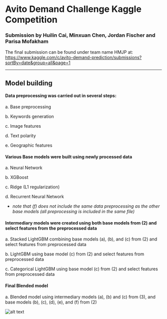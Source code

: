 # Avito Demand Challenge Kaggle Competition
### Submission by Huilin Cai, Minxuan Chen, Jordan Fischer and Parisa Mofakham

The final submission can be found under team name HMJP at: 
<https://www.kaggle.com/c/avito-demand-prediction/submissions?sortBy=date&group=all&page=1>
_________________________________________________________________________________________________

## Model building
#### Data preprocessing was carried out in several steps: 

   a. Base preprocessing

   b. Keywords generation

   c. Image features

   d. Text polarity

   e. Geographic features 



#### Various Base models were built using newly processed data 

   a. Neural Network 

   b. XGBoost 

   c. Ridge (L1 regularization) 

   d. Recurrent Neural Network

   - *note that (f) does not include the same data preprocessing as the other base models (all preprocessing is included in the same file)*



#### Intermediary models were created using both base models from (2) and select features from the preprocessed data 

   a. Stacked LightGBM combining base models (a), (b), and (c) from (2) and select features from preprocessed data 

   b. LightGBM using base model (c) from (2) and select features from preprocessed data 

   c. Categorical LightGBM using base model (c) from (2) and select features from preprocessed data 



#### Final Blended model 

   a. Blended model using intermediary models (a), (b) and (c) from (3), and base models (b), (c), (d), (e), and (f) from (2)


![alt text](https://github.com/jordanjasuta/AvitoDemandChallenge/blob/master/ModelDiagram.PNG "Model Diagram")
